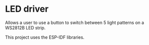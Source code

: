 # LED driver

Allows a user to use a button to switch between 5 light patterns on a WS2812B LED strip.

This project uses the ESP-IDF libraries. 
